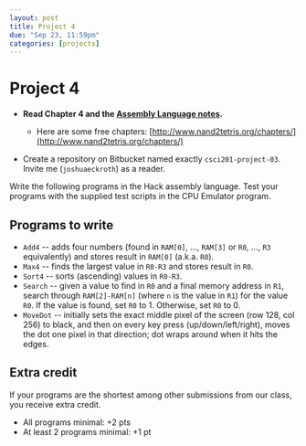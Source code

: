 ```yaml
---
layout: post
title: Project 4
due: "Sep 23, 11:59pm"
categories: [projects]
---
```


# Project 4

- **Read Chapter 4 and the [Assembly Language notes](/notes/assembly-language.html).**
  - Here are some free chapters: [http://www.nand2tetris.org/chapters/](http://www.nand2tetris.org/chapters/)

- Create a repository on Bitbucket named exactly `csci201-project-03`. Invite me (`joshuaeckroth`) as a reader.

Write the following programs in the Hack assembly language. Test your programs with the supplied test scripts in the CPU Emulator program.

## Programs to write

- `Add4` -- adds four numbers (found in `RAM[0]`, ..., `RAM[3]` or `R0`, ..., `R3` equivalently) and stores result in `RAM[0]` (a.k.a. `R0`).
- `Max4` -- finds the largest value in `R0-R3` and stores result in `R0`.
- `Sort4` -- sorts (ascending) values in `R0-R3`.
- `Search` -- given a value to find in `R0` and a final memory address in `R1`, search through `RAM[2]-RAM[n]` (where `n` is the value in `R1`) for the value `R0`. If the value is found, set `R0` to 1. Otherwise, set `R0` to 0.
- `MoveDot` -- initially sets the exact middle pixel of the screen (row 128, col 256) to black, and then on every key press (up/down/left/right), moves the dot one pixel in that direction; dot wraps around when it hits the edges.

## Extra credit

If your programs are the shortest among other submissions from our class, you receive extra credit.

- All programs minimal: +2 pts
- At least 2 programs minimal: +1 pt

